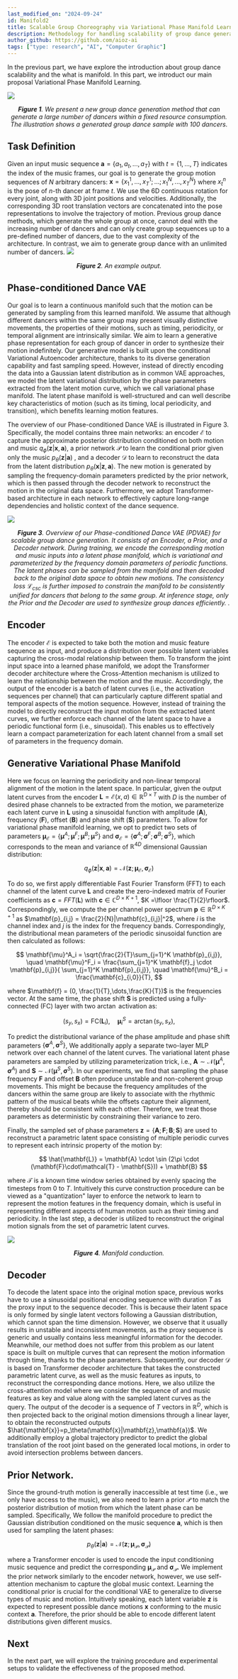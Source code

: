 ```yaml
---
last_modified_on: "2024-09-24"
id: Manifold2
title: Scalable Group Choreography via Variational Phase Manifold Learning (Part 2)
description: Methodology for handling scalability of group dance generation
author_github: https://github.com/aioz-ai
tags: ["type: research", "AI", "Computer Graphic"]
---
```

In the previous part, we have explore the introduction about group dance scalability and the what is manifold. In this part, we introduct our main proposal  Variational Phase Manifold Learning.

![](https://vision.aioz.io/f/4248eadb89e143479193/?dl=1)*<center>**Figure 1**. We present a new group dance generation method that can generate a large number of dancers within a fixed resource consumption. The illustration shows a generated group dance sample with $100$ dancers. </center>*

## Task Definition
Given an input music sequence $\mathbf{a} = \{a_1, a_t, ...,a_T\}$ with $t = \{1,..., T\}$ indicates the index of the music frames, our goal is to generate the group motion sequences of $N$ arbitrary dancers: $\mathbf{x} = \{x^1_1,..., x^1_T; ...;x^N_1,...,x^N_T\}$ where $x^n_t$ is the pose of $n$-th dancer at frame $t$. 
We use the 6D continuous rotation for every joint, along with 3D joint positions and velocities. Additionally, the corresponding 3D root translation vectors are concatenated into the pose representations to involve the trajectory of motion. Previous group dance methods, which generate the whole group at once, cannot deal with the increasing number of dancers and can only create group sequences up to a pre-defined number of dancers, due to the vast complexity of the architecture. In contrast, we aim to generate group dance with an unlimited number of dancers.
![](https://vision.aioz.io/f/467f4d6312b24242ae3e/?dl=1)*<center>**Figure 2**. An example output. </center>*

## Phase-conditioned Dance VAE

Our goal is to learn a continuous manifold such that the motion can be generated by sampling from this learned manifold. We assume that although different dancers within the same group may present visually distinctive movements, the properties of their motions, such as timing, periodicity, or temporal alignment are intrinsically similar.  We aim to learn a generative phase representation for each group of dancer in order to synthesize their motion indefinitely. 
Our generative model is built upon the conditional Variational Autoencoder architecture, thanks to its diverse generation capability and fast sampling speed. However, instead of directly encoding the data into a Gaussian latent distribution as in common VAE approaches, we model the latent variational distribution by the phase parameters extracted from the latent motion curve, which we call variational phase manifold. The latent phase manifold is well-structured and can well describe key characteristics of motion (such as its timing, local periodicity, and transition), which benefits learning motion features. 

The overview of our Phase-conditioned Dance VAE is illustrated in Figure 3. Specifically, the model contains three main networks: an encoder $\mathcal{E}$ to capture the approximate posterior distribution conditioned on both motion and music $q_\phi(\mathbf{z}|\mathbf{x},\mathbf{a})$, a prior network $\mathcal{P}$ to learn the conditional prior given only the music $p_\theta(\mathbf{z}|\mathbf{a})$ , and a decoder $\mathcal{D}$ to learn to reconstruct the data from the latent distribution $p_\theta(\mathbf{x}|\mathbf{z},\mathbf{a})$. The new motion is generated by sampling the frequency-domain parameters predicted by the prior network, which is then passed through the decoder network to reconstruct the motion in the original data space. Furthermore, we adopt Transformer-based architecture in each network to effectively capture long-range dependencies and holistic context of the dance sequence. 


![](https://vision.aioz.io/f/076175812e5b4b408bef/?dl=1)*<center>**Figure 3**. Overview of our Phase-conditioned Dance VAE (PDVAE) for scalable group dance generation. It consists of an Encoder, a Prior, and a Decoder network.  During training, we encode the corresponding motion and music inputs into a latent phase manifold, which is variational and parameterized by the frequency domain parameters of periodic functions. The latent phases can be sampled from the manifold and then decoded back to the original data space to obtain new motions.  The consistency loss $\mathcal{L}_{\text{csc}}$ is further imposed to constrain the manifold to be consistently unified for dancers that belong to the same group. At inference stage, only the Prior and the Decoder are used to synthesize group dances efficiently. . </center>*


## Encoder
The encoder $\mathcal{E}$ is expected to take both the motion and music feature sequence as input, and produce a distribution over possible latent variables capturing the cross-modal relationship between them. To transform the joint input space into a learned phase manifold, we adopt the Transformer decoder architecture where the Cross-Attention mechanism is utilized to learn the relationship between the motion and the music. Accordingly, the output of the encoder is a batch of latent curves (i.e., the activation sequences per channel) that can particularly capture different spatial and temporal aspects of the motion sequence. However, instead of training the model to directly reconstruct the input motion from the extracted latent curves, we further enforce each channel of the latent space to have a periodic functional form (i.e., sinusoidal). This enables us to effectively learn a compact parameterization for each latent channel from a small set of parameters in the frequency domain.

## Generative Variational Phase Manifold

Here we focus on learning the periodicity and non-linear temporal alignment of the motion in the latent space. In particular, given the output latent curves from the encoder $\mathbf{L} = \mathcal{E}(x,a) \in \mathbb{R}^{D \times T}$ with $D$ is the number of desired phase channels to be extracted from the motion, we parameterize each latent curve in $\mathbf{L}$ using a sinusoidal function with amplitude ($\mathbf{A}$), frequency ($\mathbf{F}$), offset ($\mathbf{B}$) and phase shift ($\mathbf{S}$) parameters. To allow for variational phase manifold learning, we opt to predict two sets of parameters $\mathbf{\mu}_{\mathcal{E}} =\{\mathbf{\mu}^A; \mathbf{\mu}^F; \mathbf{\mu}^B; \mathbf{\mu}^S \}$ and $\mathbf{\sigma}_{\mathcal{E}} =\{\mathbf{\sigma}^A; \mathbf{\sigma}^F; \mathbf{\sigma}^B; \mathbf{\sigma}^S \}$, which corresponds to the mean and variance of $\mathbb{R}^{4D}$ dimensional Gaussian distribution:

$$
q_\phi(\mathbf{z}|\mathbf{x},\mathbf{a}) = \mathcal{N}(\mathbf{z};\mathbf{\mu}_{\mathcal{E}}, \mathbf{\sigma}_{\mathcal{E}})
$$

To do so, we first apply differentiable Fast Fourier Transform (FFT) to each channel of the latent curve $\mathbf{L}$ and create the zero-indexed matrix of Fourier coefficients as $\mathbf{c}=FFT(\mathbf{L})$ with $\mathbf{c} \in \mathbb{C}^{D \times K+1}$, $K =\lfloor \frac{T}{2}\rfloor$. Correspondingly, we compute the per channel power spectrum $\mathbf{p} \in \mathbb{R}^{D \times K+1}$ as $\mathbf{p}_{i,j} = \frac{2}{N}|\mathbf{c}_{i,j}|^2$, where $i$ is the channel index and $j$ is the index for the frequency bands. Correspondingly, the distributional mean parameters of the periodic sinusoidal function are then calculated as follows:

$$
    \mathbf{\mu}^A_i = \sqrt{\frac{2}{T}\sum_{j=1}^K \mathbf{p}_{i,j}}, \quad
    \mathbf{\mu}^F_i = \frac{\sum_{j=1}^K \mathbf{f}_j \cdot \mathbf{p}_{i,j}}{ \sum_{j=1}^K \mathbf{p}_{i,j}}, \quad 
    \mathbf{\mu}^B_i = \frac{\mathbf{c}_{i,0}}{T},
$$

where $\mathbf{f} = (0, \frac{1}{T},\dots,\frac{K}{T})$ is the frequencies vector. At the same time, the phase shift $\mathbf{S}$ is predicted using a fully-connected (FC) layer with two $\arctan$ activation as:

$$
    (s_y, s_x)  = \text{FC}(\mathbf{L}_i), \quad \mathbf{\mu}^S_i = \arctan(s_y,s_x),
$$

To predict the distributional variance of the phase amplitude and phase shift parameters $\{\mathbf{\sigma}^A, \mathbf{\sigma}^S\}$, We additionally apply a separate two-layer MLP network over each channel of the latent curves. The variational latent phase parameters are sampled by utilizing parameterization trick, i.e., $\mathbf{A}\sim\mathcal{N}(\mathbf{\mu}^A,\mathbf{\sigma}^A)$ and $\mathbf{S}\sim\mathcal{N}(\mathbf{\mu}^S,\mathbf{\sigma}^S)$. In our experiments, we find that sampling the phase frequency $\mathbf{F}$ and offset $\mathbf{B}$ often produce unstable and non-coherent group movements. This might be because the frequency amplitudes of the dancers within the same group are likely to associate with the rhythmic pattern of the musical beats while the offsets capture their alignment, thereby should be consistent with each other. Therefore, we treat those parameters as deterministic by constraining their variance to zero.


Finally, the sampled set of phase parameters $\mathbf{z} = \{\mathbf{A};\mathbf{F};\mathbf{B};\mathbf{S}\}$ are used to reconstruct a parametric latent space consisting of multiple periodic curves to represent each intrinsic property of the motion by:

$$
    \hat{\mathbf{L}} = \mathbf{A} \cdot \sin (2\pi \cdot (\mathbf{F}\cdot\mathcal{T} - \mathbf{S})) + \mathbf{B}
$$

where $\mathcal{T}$ is a known time window series obtained by evenly spacing the timesteps from $0$ to $T$. Intuitively this curve construction procedure can be viewed as a "quantization" layer to enforce the network to learn to represent the motion features in the frequency domain, which is useful in representing different aspects of human motion such as their timing and periodicity. In the last step, a decoder is utilized to reconstruct the original motion signals from the set of parametric latent curves.

![](https://vision.aioz.io/f/201bbb5fd6fe402fb50e/?dl=1)*<center> **Figure 4**. Manifold conduction. </center>*



## Decoder
To decode the latent space into the original motion space, previous works have to use a sinusoidal positional encoding sequence with duration $T$ as the proxy input to the sequence decoder. This is because their latent space is only formed by single latent vectors following a Gaussian distribution, which cannot span the time dimension. However, we observe that it usually results in unstable and inconsistent movements, as the proxy sequence is generic and usually contains less meaningful information for the decoder. Meanwhile, our method does not suffer from this problem as our latent space is built on multiple curves that can represent the motion information through time, thanks to the phase parameters. Subsequently, our decoder $\mathcal{D}$ is based on Transformer decoder architecture that takes the constructed parametric latent curve, as well as the music features as inputs, to reconstruct the corresponding dance motions. Here, we also utilize the cross-attention model where we consider the sequence of and music features as key and value along with the sampled latent curves as the query. The output of the decoder is a sequence of $T$ vectors in $\mathbb{R}^D$, which is then projected back to the original motion dimensions through a linear layer, to obtain the reconstructed outputs $\hat{\mathbf{x}}=p_\theta(\mathbf{x}|\mathbf{z},\mathbf{a})$. We additionally employ a global trajectory predictor to predict the global translation of the root joint based on the generated local motions, in order to avoid intersection problems between dancers. 

## Prior Network.
Since the ground-truth motion is generally inaccessible at test time (i.e., we only have access to the music), we also need to learn a prior $\mathcal{P}$ to match the posterior distribution of motion from which the latent phase can be sampled. Specifically, We follow the manifold procedure  to predict the Gaussian distribution conditioned on the music sequence $\mathbf{a}$, which is then used for sampling the latent phases:

$$
    p_\theta(\mathbf{z}|\mathbf{a}) = \mathcal{N}(\mathbf{z};\mathbf{\mu}_{\mathcal{P}}, \mathbf{\sigma}_{\mathcal{P}})
$$

where a Transformer encoder is used to encode the input conditioning music sequence and predict the corresponding $\mathbf{\mu}_{\mathcal{P}}$ and $\mathbf{\sigma}_{\mathcal{P}}$.
We implement the prior network similarly to the encoder network, however, we use self-attention mechanism to capture the global music context. Learning the conditional prior is crucial for the conditional VAE to generalize to diverse types of music and motion. Intuitively speaking, each latent variable $\mathbf{z}$ is expected to represent possible dance motions $\mathbf{x}$ conforming to the music context $\mathbf{a}$. Therefore, the prior should be able to encode different latent distributions given different musics.
## Next
In the next part, we will explore the training procedure and experimental setups to validate the effectiveness of the proposed method.